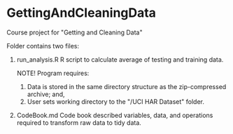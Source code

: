 GettingAndCleaningData
======================

Course project for "Getting and Cleaning Data"

Folder contains two files:

1.  run_analysis.R
    R script to calculate average of testing and training data.
    
    NOTE! Program requires:
    1. Data is stored in the same directory structure as the zip-compressed archive; and,
    2. User sets working directory to the "/UCI HAR Dataset" folder.
    
2.  CodeBook.md
    Code book described variables, data, and operations required to transform raw data to tidy data.
